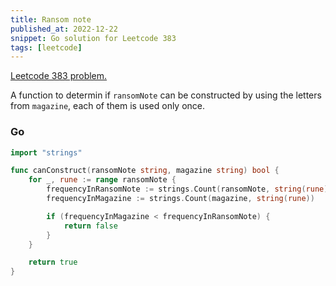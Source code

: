 ```yaml
---
title: Ransom note
published_at: 2022-12-22
snippet: Go solution for Leetcode 383
tags: [leetcode]
---
```


[Leetcode 383 problem.](https://leetcode.com/problems/ransom-note/)

A function to determin if `ransomNote` can be constructed by using the letters from `magazine`, each of them is used only once.

### Go

```go
import "strings"

func canConstruct(ransomNote string, magazine string) bool {
    for _, rune := range ransomNote {
        frequencyInRansomNote := strings.Count(ransomNote, string(rune))
        frequencyInMagazine := strings.Count(magazine, string(rune))

        if (frequencyInMagazine < frequencyInRansomNote) {
            return false
        }
    }

    return true
}
```
